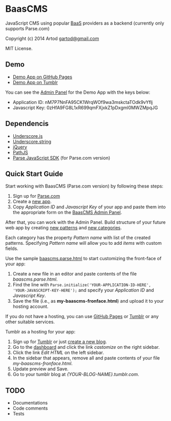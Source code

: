 # BaasCMS #

JavaScript CMS using popular [BaaS](http://en.wikipedia.org/wiki/Backend_as_a_service) providers as a backend (currently only supports Parse.com)

Copyright (c) 2014 Artod gartod@gmail.com

MIT License.


## Demo ##

* [Demo App on GitHub Pages](https://artod.github.io/baascms/demo/#/)
* [Demo App on Tumblr](http://baascms.tumblr.com/#/)

You can see the [Admin Panel](https://artod.github.io/baascms/admin/parse/#/) for the Demo App with the keys below:

* Application ID: nM7P7NnFA95CK1WrqWOf9wa3mskctaTOdk9vYflj
* Javascript Key: 0zHfA9FG8L1xR699qmFXjxkZ1pDxgml0MWZMpqJG


## Dependencis ##

* [Underscore.js](http://underscorejs.org/)
* [Underscore.string](http://epeli.github.io/underscore.string/)
* [jQuery](http://jquery.com/)
* [PathJS](http://mtrpcic.github.io/pathjs/)
* [Parse JavaScript SDK](https://www.parse.com) (for Parse.com version)


## Quick Start Guide ##

Start working with BaasCMS (Parse.com version) by following these steps:

1. Sign up for [Parse.com](https://www.parse.com/#signup)
1. Create a [new app](https://www.parse.com/apps/new).
1. Copy *Application ID* and *Javascript Key* of your app and paste them into the appropriate form on the [BaasCMS Admin Panel](https://artod.github.io/baascms/admin/parse/#).

After that, you can work with the Admin Panel. Build structure of your future web app by creating [new patterns](https://artod.github.io/baascms/admin/parse/#/baascms/pattern/add) and [new categories](https://artod.github.io/baascms/admin/parse/#/baascms/category/add).

Each category has the property *Pattern name* with list of the created patterns. Specifying *Pattern name* will allow you to add *items* with custom fields.

Use the sample [baascms.parse.html](https://github.com/Artod/baascms/blob/master/baascms.parse.html) to start customizing the front-face of your app:

1. Create a new file in an editor and paste contents of the file *baascms.parse.html*.
1. Find the line with `Parse.initialize('YOUR-APPLICATION-ID-HERE', 'YOUR-JAVASCRIPT-KEY-HERE');` and specify your *Application ID* and *Javascript Key*.
1. Save the file (i.e., as **my-baascms-fronface.html**) and upload it to your hosting account.

If you do not have a hosting, you can use [GitHub Pages](https://pages.github.com/) or [Tumblr](https://www.tumblr.com/dashboard) or any other suitable services.

Tumblr as a hosting for your app:

1. Sign up for [Tumblr](https://www.tumblr.com/register) or just [create a new blog](https://www.tumblr.com/new/blog).
1. Go to the [dashboard](https://www.tumblr.com/dashboard) and click the link *castomize* on the right sidebar.
1. Click the link *Edit HTML* on the left sidebar.
1. In the sidebar that appears, remove all and paste contents of your file *my-baascms-fronface.html*.
1. Update preview and Save.
1. Go to your tumblr blog at *{YOUR-BLOG-NAME}.tumblr.com*.












## TODO ##

* Documentations
* Code comments
* Tests
